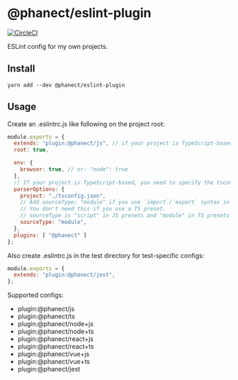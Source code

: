 @phanect/eslint-plugin
==============================================

[![CircleCI](https://circleci.com/gh/phanect/eslint-plugin.svg?style=svg)](https://circleci.com/gh/phanect/eslint-plugin)

ESLint config for my own projects.

Install
-------

```shell
yarn add --dev @phanect/eslint-plugin
```

Usage
------

Create an .eslintrc.js like following on the project root:

```javascript
module.exports = {
  extends: "plugin:@phanect/js", // if your project is TypeScript-based, use "plugin:@phanect/ts"
  root: true,

  env: {
    browser: true, // or: "node": true
  },
  // If your project is TypeScript-based, you need to specify the tsconfig.json location
  parserOptions: {
    project: "./tsconfig.json",
    // Add sourceType: "module" if you use `import`/`export` syntax in JS. (e.g. JS modules, webpack)
    // You don't need this if you use a TS preset.
    // sourceType is "script" in JS presets and "module" in TS presets by default
    sourceType: "module",
  },
  plugins: [ "@phanect" ]
};
```

Also create .eslintrc.js in the test directory for test-specific configs:

```javascript
module.exports = {
  extends: "plugin:@phanect/jest",
};
```

Supported configs:

- plugin:@phanect/js
- plugin:@phanect/ts
- plugin:@phanect/node+js
- plugin:@phanect/node+ts
- plugin:@phanect/react+js
- plugin:@phanect/react+ts
- plugin:@phanect/vue+js
- plugin:@phanect/vue+ts
- plugin:@phanect/jest
